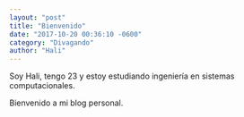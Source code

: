 ```yaml
---
layout: "post"
title: "Bienvenido"
date: "2017-10-20 00:36:10 -0600"
category: "Divagando"
author: "Hali"
---
```


Soy Hali, tengo 23 y estoy estudiando ingeniería en sistemas computacionales.


Bienvenido a mi blog personal.
